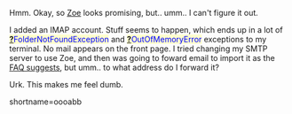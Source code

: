 <p>Hmm.  Okay, so <a href="http://homepage.mac.com/zoe_info/Resume3.html">Zoe</a> looks promising, but.. umm.. I can't figure it out.  </p>
<p>I added an IMAP account.  Stuff seems to happen, which ends up in a lot of <span style='background : #FFFFCE;'><a href="http://www.decafbad.com/twiki/bin/edit/Main/FolderNotFoundException?topicparent=Main.FilterData"><b>?</b></a><font color="#0000FF">FolderNotFoundException</font></span> and <span style='background : #FFFFCE;'><a href="http://www.decafbad.com/twiki/bin/edit/Main/OutOfMemoryError?topicparent=Main.FilterData"><b>?</b></a><font color="#0000FF">OutOfMemoryError</font></span> exceptions to my terminal.  No mail appears on the front page.  I tried changing my SMTP server to use Zoe, and then was going to foward email to import it as the <a href="http://homepage.mac.com/zoe_info/Education6.html">FAQ suggests</a>, but umm..  to what address do I forward it?</p>
<p>Urk.  This makes me feel dumb.</p>
<!--more-->
shortname=oooabb
